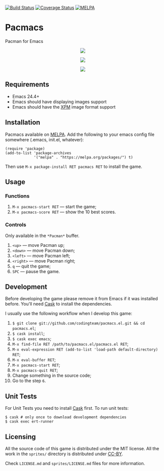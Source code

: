 [![Build Status](https://travis-ci.org/codingteam/pacmacs.el.svg?branch=master)](https://travis-ci.org/codingteam/pacmacs.el)
[![Coverage Status](https://coveralls.io/repos/codingteam/pacmacs.el/badge.svg?branch=master&service=github)](https://coveralls.io/github/codingteam/pacmacs.el?branch=master)
[![MELPA](http://melpa.org/packages/pacmacs-badge.svg)](http://melpa.org/#/pacmacs)

# Pacmacs #

Pacman for Emacs

<p align="center"><img src="http://i.imgur.com/CIf2XBc.png" href="http://i.imgur.com/CIf2XBc.png" /></p>
<p align="center"><img src="http://i.imgur.com/BXjXKnU.png" href="http://i.imgur.com/BXjXKnU.png" /></p>
<p align="center"><img src="http://i.imgur.com/nGhK9ih.png" href="http://i.imgur.com/nGhK9ih.png" /></p>

## Requirements ##

- Emacs 24.4+
- Emacs should have displaying images support
- Emacs should have the [XPM](https://en.wikipedia.org/wiki/X_PixMap) image format support

## Installation ##

Pacmacs available on [MELPA](http://melpa.org/). Add the following to
your emacs config file somewhere (.emacs, init.el, whatever):

```
(require 'package)
(add-to-list 'package-archives
             '("melpa" . "https://melpa.org/packages/") t)
```

Then use `M-x package-install RET pacmacs RET` to install the game.

## Usage ##

### Functions ###

1. `M-x pacmacs-start RET` — start the game;
2. `M-x pacmacs-score RET` — show the 10 best scores.

### Controls ###

Only available in the `*Pacman*` buffer.

1. `<up>` — move Pacman up;
2. `<down>` — move Pacman down;
3. `<left>` — move Pacman left;
4. `<right>` — move Pacman right;
5. `q` — quit the game;
6. `SPC` — pause the game.


## Development ##

Before developing the game please remove it from Emacs if it was
installed before. You'll need [Cask][cask] to install the dependencies.

I usually use the following workflow when I develop this game:

1. `$ git clone git://github.com/codingteam/pacmacs.el.git && cd pacmacs.el`;
2. `$ cask install`;
3. `$ cask exec emacs`;
4. `M-x find-file RET /path/to/pacmacs.el/pacmacs.el RET`;
5. `M-x eval-expression RET (add-to-list 'load-path default-directory) RET`;
6. `M-x eval-buffer RET`;
7. `M-x pacmacs-start RET`;
8. `M-x pacmacs-quit RET`;
9. Change something in the source code;
10. Go to the step `6`.

## Unit Tests ##

For Unit Tests you need to install [Cask][cask] first. To run unit tests:

    $ cask # only once to download development dependencies
    $ cask exec ert-runner

## Licensing ##

All the source code of this game is distributed under the MIT
license. All the work in the `sprites/` directory is distributed under
[CC-BY](https://creativecommons.org/licenses/by/4.0/).

Check `LICENSE.md` and `sprites/LICENSE.md` files for more
information.

[cask]: http://cask.readthedocs.org/en/latest/
